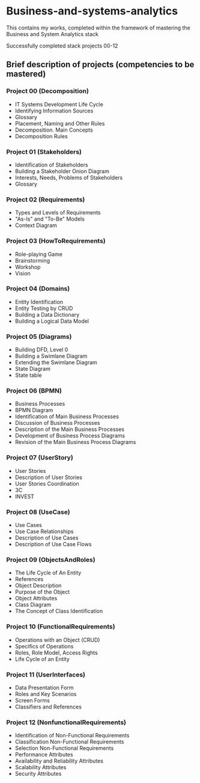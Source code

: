 # Business-and-systems-analytics
This contains my works, completed within the framework of mastering the Business and System Analytics stack

Successfully completed stack projects 00-12

## Brief description of projects (competencies to be mastered)

### Project 00 (Decomposition)
- IT Systems Development Life Cycle
- Identifying Information Sources
- Glossary
- Placement, Naming and Other Rules
- Decomposition. Main Concepts
- Decomposition Rules

### Project 01 (Stakeholders)
- Identification of Stakeholders
- Building a Stakeholder Onion Diagram
- Interests, Needs, Problems of Stakeholders
- Glossary

### Project 02 (Requirements)
- Types and Levels of Requirements
- "As-Is" and "To-Be" Models
- Context Diagram

### Project 03 (HowToRequirements)
- Role-playing Game
- Brainstorming
- Workshop
- Vision 

### Project 04 (Domains)
- Entity Identification
- Entity Testing by CRUD
- Building a Data Dictionary
- Building a Logical Data Model

### Project 05 (Diagrams)
- Building DFD, Level 0
- Building a Swimlane Diagram
- Extending the Swimlane Diagram
- State Diagram
- State table

### Project 06 (BPMN)
- Business Processes
- BPMN Diagram
- Identification of Main Business Processes
- Discussion of Business Processes
- Description of the Main Business Processes
- Development of Business Process Diagrams
- Revision of the Main Business Process Diagrams

### Project 07 (UserStory)
- User Stories
- Description of User Stories
- User Stories Coordination
- 3C
- INVEST

### Project 08 (UseCase)
- Use Cases
- Use Case Relationships
- Description of Use Cases
- Description of Use Case Flows

### Project 09 (ObjectsAndRoles)
- The Life Cycle of An Entity
- References
- Object Description
- Purpose of the Object
- Object Attributes
- Class Diagram
- The Сoncept of Сlass Identification

### Project 10 (FunctionalRequirements)
- Operations with an Object (CRUD)
- Specifics of Operations
- Roles, Role Model, Access Rights
- Life Cycle of an Entity

### Project 11 (UserInterfaces)
- Data Presentation Form
- Roles and Key Scenarios
- Screen Forms
- Classifiers and References

### Project 12 (NonfunctionalRequirements)
- Identification of Non-Functional Requirements
- Classification Non-Functional Requirements
- Selection Non-Functional Requirements
- Performance Attributes
- Availability and Reliability Attributes
- Scalability Attributes
- Security Attributes